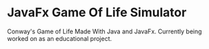 # JavaFx Game Of Life Simulator
Conway's Game of Life Made With Java and JavaFx.
Currently being worked on as an educational project.
